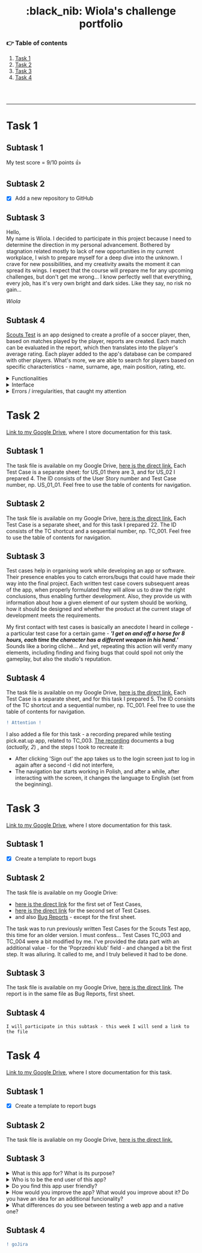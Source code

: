 <h1 align="center"> :black_nib: Wiola's challenge portfolio </h1>


### :point_right: Table of contents
1. [Task 1](#task-1)
2. [Task 2](#task-2)
3. [Task 3](#task-3)
4. [Task 4](#task-4)
<br>
<br>


___


# Task 1

## Subtask 1

My test score = 9/10 points :+1:

## Subtask 2

- [x] Add a new repository to GitHub


## Subtask 3


Hello, <br>
My name is Wiola. I decided to participate in this project because I need to determine the direction in my personal advancement. Bothered by stagnation related mostly to lack of new opportunities in my current workplace, I wish to prepare myself for a deep dive into the unknown. I crave for new possibilities, and my creativity awaits the moment it can spread its wings. I expect that the course will prepare me for any upcoming challenges, but don't get me wrong... I know perfectly well that everything, every job, has it's very own bright and dark sides. Like they say, no risk no gain...

*Wiola*
<br>

## Subtask 4

[Scouts Test](https://scouts-test.futbolkolektyw.pl/) is an app designed to create a profile of a soccer player, then, based on matches played by the player, reports are created. Each match can be evaluated in the report, which then translates into the player's average rating. Each player added to the app's database can be compared with other players. What's more, we are able to search for players based on specific characteristics - name, surname, age, main position, rating, etc.

  
<details>
  <summary>Functionalities</summary>
  <br>  
  
* Login to the app - it is used to access the features of the app - the appearance looks extremely simple, poor I should even say; apart from the name, there is no information about the app at which gates we are located, nor the welcome screen. Entering a valid login and password might lead me somewhere, but that's only my guess. Because they are required by the app, their absence results in denied access.

* Adding a new player - creates a profile for a new player, which includes his personal data, features and skills, enabling us to save his contact details and adding links to his social media profiles, YouTube films and other significant sites. Intuitive, although not protected against the user's ill will - more details on this topic available in the error section. Personally, I believe that including information about past injuries or even adding a photo of the player would enrich the profile, as well as make the app's raw view a little more attractive.

* Matches - this option is available after selecting a player, and contains a list of matches in which a player has participated. By using this panel we are able to create a report presenting the player's behaviour on the pitch. Intuitive, when it comes to adding a match. However, the pitch panel is a different story - not visible enough, less clear and enigmatic, also not protected against the user's ill will. For further details, see the error section.

* Reports - this option is available after selecting a player, and contains a list of reports saved for each player, which we can later modify depending on his actions on the pitch. Adding a report is intuitive, however the sheet is not, probably requires more knowledge on the subject. 

* Players - contains a list of players saved in the app. Not all of the elements are intuitive - a panel appears in the header allowing us to search for information, the command is activated by pressing the Enter key, yet you cannot use the mouse button to proceed, because the magnifying glass icon does not respond. In response to the query, we receive a list of records containing the searched word. I believe that the browser panel would work better with the option to manually select a page and  the number of records presented on it. Also, it would be useful for us to manually select the players we want to compare,

* Download CSV - generates a file with selected players. Intuitive. Although the file can be opened via Excel, it is hardly readable,

* Print - option to print selected players. Intuitive, however I'm not satisfied with the way the data is arranged on the printout - the page is overstuffed and yet there is little to no information, waste of paper,

![image](https://user-images.githubusercontent.com/128975245/234106629-f811c9d6-335d-4c92-aa6f-edada4eed640.png)

* View columns - enables the user to choose which attributes are displayed. Intuitive,

* Filter Table - works in a similar way to the search panel, but is a better version of this function and not highlighted enough. It additionally helps us to clarify which particular attribute are we interested in finding,

* Language - used to translate the app into Polish or English. Intuitive, however not all elements are translated to Polish, which should be improved,

* Sign out - used to exit the app - intuitive. Still, there are ways we can improve it, for example adding a popup message in case it was clicked unintentionally -  'Are you sure you want to leave us so soon?', happened to me not once, not twice...

* Activity, Scouts Panel - panel, where you can see information about recently added players, matches, reports, modifications, where you have the ability to contact the dev team - intuitive, makes it easier to navigate within the recently added elements, without having to search for them manually.
</details>

<details>
  <summary> Interface </summary>
  <br>
The interface is simple, not very thrilling, raw I should say. Navigating between the main options is not a problem, the app looks correct both on the computer screen and smartphone with some exceptions, but it does not elicit my sympathy. The app does not adapt to the default colour of my system or browser, it hurts my eyes when I use it for too long. I do not see options that would help visually impaired people to use it, e.g. changing the size of letters or their contrast in relation to other elements on the page. Adding a player is possible only from the main page - this option is nowhere else to be found (although, by looking at the URL address I see where it should be). I would like to be able to use a panel, which will contain only those players, matches and reports added by me. Lack of this option surprises me, especially because it is easy to loose sight of all the changes that were made when many players are added or modified.  
  <br>
  <br>
The app is intuitive until we reach the report creating menu. The available options are not signed, and despite a seemingly simple message, it took me a moment or two to understand that it is necessary to start the timer, also, that we can change the time manually and jump to specific minutes in game. A short tutorial or FAQ would be most welcome. Search options in the player browsing panel appeared to me as poorly designed until I noticed the filter button - I believe it needs a coming out. 
</details>

<details>
  <summary>Errors / irregularities, that caught my attention</summary>
 <br> 
  
* Adding a new player:
    * detects that the e-mail address is odd, but not that the phone number is too short,
    * allows you to add a negative or too big number for height (e.g. 600cm), negative weight, a shirt colour that is a number, the player may be over a hundred years old, or be underage (even born right before the match),
    * when adding a player's profile it is possible to add a name consisting of characters that are not allowed in names,
    * it is possible to add 2 players with exactly the same data, the app does not detect that a profile already exists,
    * several players have been added, but no matches have been assigned to them and no reports have been generated - players have not been saved despite positive feedback from the system,
    * 'województwo' field is required to create a report, however it is not required in order to create a player,
    * the date of birth and the date of match can be the same, we can add a match from the future or very distant past (e.g. 1920), the player may not be of legal age, he may also participate in the match before he was born, 
    * a player may be assigned a position not meant for the pitch - a Witcher, a Jedi,
* Adding a match - unlimited duration of match, we are able to add matches witch very long or negative duration,
* Playing a match:
    * when hovering over an icon, we not always receive information about its name/purpose, 
    * no time limit for a match, no synchronization which half is actually played with the timer, I can set a negative value,
    * a corner kick is possible from any place on the pitch, the same for a goal, you can add several distant actions in a short period of time,
    * you can specify a different match result in the report form and different number of goals scored on the map,
* Language - some of the options - save, submit, clear, print - do not have their equivalent words in Polish, certain consequence is necessary,
* Reports:
    * in case of a match where the teams scored 2:1 we are able to assign all of the goals to out player - does the app distinguish between an own goal and a regular one? Still 100% effective...
    * when generating a match report a duplicate is sometimes created, with no option to delete it, also, we can intentionally create several reports to a single match,
    * the player's team and the opposing team can be the same,
* Responses from the HTTP server inform about the use of deprecated parameters,
* When generating a view for a smartphone, the sidebar works well and hides, but when the screen is rotated this function disappeares, the same applies to changes in the window settings and its size,
* Browsing players - the printout prepared for selected players looks different than in the app- it resembles the view from the smartphone screen, and it takes a lot more place than it needs.
</details>



# Task 2

[Link to my Google Drive](https://drive.google.com/drive/u/1/folders/1VWhxpWYF_y2U7KB0aApo47CPk2D4PEhT), where I store documentation for this task.

## Subtask 1

The task file is available on my Google Drive, [here is the direct link.](https://docs.google.com/spreadsheets/d/1qcSn0Cj1NldS_lztPdzc3xv2Kka49Fbw/edit?usp=sharing&ouid=100493076818843703891&rtpof=true&sd=true) Each Test Case is a separate sheet: for US_01 there are 3, and for US_02 I prepared 4. The ID consists of the User Story number and Test Case number, np. US_01_01. Feel free to use the table of contents for navigation.

## Subtask 2

The task file is available on my Google Drive, [here is the direct link.](https://docs.google.com/spreadsheets/d/1rF0C0XI9mb8PAw-67_fDALD1EyknA0Jl/edit?usp=sharing&ouid=100493076818843703891&rtpof=true&sd=true) Each Test Case is a separate sheet, and for this task I prepared 22. The ID consists of the TC shortcut and a sequential number, np. TC_001. Feel free to use the table of contents for navigation.


## Subtask 3

Test cases help in organising work while developing an app or software. Their presence enables you to catch errors/bugs that could have made their way into the final project. Each written test case covers subsequent areas of the app, when properly formulated they will allow us to draw the right conclusions, thus enabling further development. Also, they provide us with information about how a given element of our system should be working, how it should be designed and whether the product at the current stage of development meets the requirements. 

My first contact with test cases is basically an anecdote I heard in college - a particular test case for a certain game - __*'I get on and off a horse for 8 hours, each time the character has a different weapon in his hand.'*__ Sounds like a boring cliché... And yet, repeating this action will verify many elements, including finding and fixing bugs that could spoil not only the gameplay, but also the studio's reputation.


## Subtask 4

The task file is available on my Google Drive, [here is the direct link.](https://docs.google.com/spreadsheets/d/1ZhTASmDQJxGgv75x1_zy7pYDufsen0Ik/edit?usp=sharing&ouid=100493076818843703891&rtpof=true&sd=true) Each Test Case is a separate sheet, and for this task I prepared 5. The ID consists of the TC shortcut and a sequential number, np. TC_001. Feel free to use the table of contents for navigation.

```diff
! Attention !
```

I also added a file for this task - a recording prepared while testing pick.eat.up app, related to TC_003. [The recording](https://drive.google.com/file/d/1bhCO6x7zo3i2B4BKfMmzD174OBfgGIft/view?usp=sharing) documents a bug (*actually, 2*) , and the steps I took to recreate it:
* After clicking 'Sign out' the app takes us to the login screen just to log in again after a second -I did not interfere,
* The navigation bar starts working in Polish, and after a while, after interacting with the screen, it changes the language to English (set from the beginning).


# Task 3

[Link to my Google Drive](https://drive.google.com/drive/folders/1ygTftTjnr1vXe973eaMe125gI1rTPbjw?usp=sharing), where I store documentation for this task.

## Subtask 1

- [x] Create a template to report bugs

## Subtask 2

The task file is available on my Google Drive:
* [here is the direct link](https://docs.google.com/spreadsheets/d/1-AYkNhLGZ5AoWEJO4eGAs5ImMgHG3Hn8/edit?usp=share_link&ouid=100493076818843703891&rtpof=true&sd=true) for the first set of Test Cases,
* [here is the direct link](https://docs.google.com/spreadsheets/d/1EgkgkhU6K02PZsNAel0lJvN9rpkxZtXX/edit?usp=share_link&ouid=100493076818843703891&rtpof=true&sd=true) for the second set of Test Cases.
* and also [Bug Reports](https://docs.google.com/spreadsheets/d/1vd4z9mM8MzV9GQR6afpK-wJp8_OUmU5I/edit?usp=share_link&ouid=100493076818843703891&rtpof=true&sd=true) - except for the first sheet.


The task was to run previously written Test Cases for the Scouts Test app, this time for an older version. 
I must confess... Test Cases TC_003 and TC_004 were a bit modified by me. I've provided the data part with an additional value - for the 'Poprzedni klub' field - and changed a bit the first step. It was alluring. It called to me, and I truly believed it had to be done.

## Subtask 3

The task file is available on my Google Drive, [here is the direct link](https://docs.google.com/spreadsheets/d/1vd4z9mM8MzV9GQR6afpK-wJp8_OUmU5I/edit?usp=share_link&ouid=100493076818843703891&rtpof=true&sd=true).
The report is in the same file as Bug Reports, first sheet.

## Subtask 4

```
I will participate in this subtask - this week I will send a link to the file
```

# Task 4

[Link to my Google Drive](https://drive.google.com/drive/folders/1nCRb0PtQLHZ6ZTjHS_Bk73_ct_sbwntE?usp=sharing), where I store documentation for this task.

## Subtask 1

- [x] Create a template to report bugs

## Subtask 2

The task file is avaliable on my Google Drive, [here is the direct link.](https://docs.google.com/spreadsheets/d/1NKE0xz5pL2klJwpJqtRpYH51nMtYMU4K/edit?usp=share_link&ouid=100493076818843703891&rtpof=true&sd=true)

## Subtask 3

<details>
  <summary>What is this app for? What is its purpose?</summary>
  <br>
OLX - ogłoszenia lokalne is an app imitating bulletin boards that used to be in every city. It works in a simillar way - users are able to bost and browse announcements from various sectors of life (although erotic announcements are rather rare here), from all over Poland, without leaving home. In addition to standard purchase/sale/exchange offers, the apps services are also related to the real estate sector, labor market, rental and charity. <br>
  <br>
By this app, the user is able to view or publish ads, equip them with photos and communicate with other users. There is an option to equip our account with a number of additional elements, such as a CV and a cover letter or payment details. Advertisements are equipped with an attribute that can be simply afeined as an expiry date - if no one is interested in the offer within a period of time, it goes to the archive. <br>
  <br>
As it enables contact with a huge group of customers, it is also used for marketing services - adverts intended for the users are interwinded between the announcements. Its main purpose is to provide services to the uers, including intermediation in all kinds of activities, the list of which is still growing. The app charges us for some of the services provided, for example when you would like to increase the visibility of the offer. These options allow the developers to profit financially and continue to support the app through updates. 
</details>

<details>
  <summary>Who is to be the end user of this app?</summary>
  <br>
The end user of the app os an adult (or a person under the care of an adult) who, as a result of using the app, will purchase or exchange goods through it.
</details>

<details>
  <summary>Do you find this app user friendly?</summary>
  <br>
During many years of its existence, the app has developed not only functional and user-friendly solutions in the field of its activity, but also an accessible and aestethic graphical interface that does ot scare the user with excess functions or complicated appearance.
</details>

<details>
  <summary>How would you improve the app? What would you improve about it? Do you have an idea for an additional funcionality?</summary>
  <br>
When using older versions of the app, while browsing the items, I often accidentally changed the offer when I just wanted to view the photos, and now this option is no longer avaliable. I believe that its complete loquidation was not a good solution. Instead, I would add this option for the user to select, if he truly wants the app to work like this. Surely someone would appreciate this function. 
  <br>
I often help my friends while they look for real estates to buy in Poland, therefore I would like to be able to add the search scope based on the map - mark on it a point or an area that I am particulary interested in.
  
</details>

<details>
  <summary>What differences do you see between testing a web app and a native one?</summary>
  <br>
Testing web apps differs from testing native apps, mostly because in the latter the attention is paid to user-friendly navigation. An important role also plays the functional and spatial arrangements of objects. The native app has to be able to read our phone settings, use our network access and be prepared to take a photo or read our location and messages, depending on the situation and needs. We have to make sure that all phones resources are avaliable for the app, so that it won't crash when in use. Because native apps are designed for a specific system, testing requires the use of more devices.
</details>

## Subtask 4

```diff
! goJira
```










